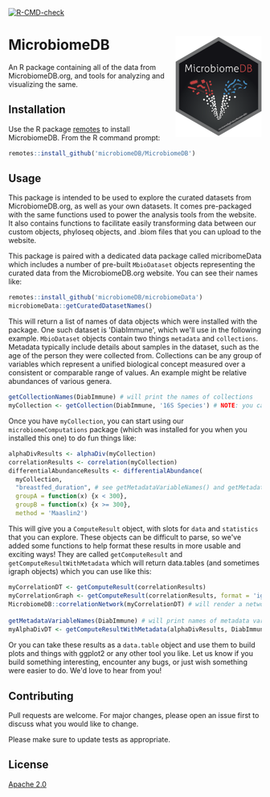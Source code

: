 <!-- badges: start -->
  [![R-CMD-check](https://github.com/microbiomeDB/MicrobiomeDB/actions/workflows/R-CMD-check.yaml/badge.svg)](https://github.com/microbiomeDB/MicrobiomeDB/actions/workflows/R-CMD-check.yaml)
  <!-- badges: end -->

# MicrobiomeDB <a href="https://microbiomedb.github.io/MicrobiomeDB/"><img src="man/figures/MicrobiomeDB_hex.png" align="right" height="200" style="float:right; height:200px;"/></a>
An R package containing all of the data from MicrobiomeDB.org, and tools for analyzing and visualizing the same.

## Installation

Use the R package [remotes](https://cran.r-project.org/web/packages/remotes/index.html) to install MicrobiomeDB. From the R command prompt:

```R
remotes::install_github('microbiomeDB/MicrobiomeDB')
```

## Usage
This package is intended to be used to explore the curated datasets from MicrobiomeDB.org, as well as your own datasets. It comes pre-packaged with the same functions used to power the analysis tools from the website. It also contains functions to facilitate easily transforming data between our custom objects, phyloseq objects, and .biom files that you can upload to the website.

This package is paired with a dedicated data package called micribomeData which includes a number of pre-built `MbioDataset` objects representing the curated data from the MicrobiomeDB.org website. You can see their names like:

```R
remotes::install_github('microbiomeDB/microbiomeData')
microbiomeData::getCuratedDatasetNames()
```
This will return a list of names of data objects which were installed with the package. One such dataset is 'DiabImmune', which we'll use in the following example. `MbioDataset` objects contain two things `metadata` and `collections`. Metadata typically include details about samples in the dataset, such as the age of the person they were collected from. Collections can be any group of variables which represent a unified biological concept measured over a consistent or comparable range of values. An example might be relative abundances of various genera. 

```R
getCollectionNames(DiabImmune) # will print the names of collections
myCollection <- getCollection(DiabImmune, '16S Species') # NOTE: you can also use the `format` argument here to get these as phyloseq objects
```

Once you have `myCollection`, you can start using our `microbiomeComputations` package (which was installed for you when you installed this one) to do fun things like:

```R
alphaDivResults <- alphaDiv(myCollection)
correlationResults <- correlation(myCollection)
differentialAbundanceResults <- differentialAbundance(
  myCollection, 
  "breastfed_duration", # see getMetadataVariableNames() and getMetadataVariableSummary()
  groupA = function(x) {x < 300},
  groupB = function(x) {x >= 300},
  method = 'Maaslin2')  
```

This will give you a `ComputeResult` object, with slots for `data` and `statistics` that you can explore. These objects can be difficult to parse, so we've added some functions to help format these results in more usable and exciting ways! They are called `getComputeResult` and `getComputeResultWithMetadata` which will return data.tables (and sometimes igraph objects) which you can use like this:

```R
myCorrelationDT <- getComputeResult(correlationResults)
myCorrelationGraph <- getComputeResult(correlationResults, format = 'igraph')
MicrobiomeDB::correlationNetwork(myCorrelationDT) # will render a network visualization of the results using widgets from our own `corGraph` project

getMetadataVariableNames(DiabImmune) # will print names of metadata variables you can ask for
myAlphaDivDT <- getComputeResultWithMetadata(alphaDivResults, DiabImmune, 'host_body_site')
```

Or you can take these results as a `data.table` object and use them to build plots and things with ggplot2 or any other tool you like. Let us know if you build something interesting, encounter any bugs, or just wish something were easier to do. We'd love to hear from you!

## Contributing
Pull requests are welcome. For major changes, please open an issue first to discuss what you would like to change.

Please make sure to update tests as appropriate.

## License
[Apache 2.0](https://www.apache.org/licenses/LICENSE-2.0.txt)

